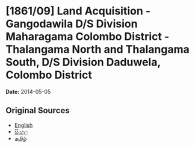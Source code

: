 # [1861/09] Land Acquisition - Gangodawila D/S Division Maharagama Colombo District - Thalangama North and Thalangama South, D/S Division Daduwela, Colombo District

**Date:** 2014-05-05

## Original Sources

- [English](https://documents.gov.lk/view/extra-gazettes/2014/5/1861-09_E.pdf)
- [සිංහල](https://documents.gov.lk/view/extra-gazettes/2014/5/1861-09_S.pdf)
- [தமிழ்](https://documents.gov.lk/view/extra-gazettes/2014/5/1861-09_T.pdf)
